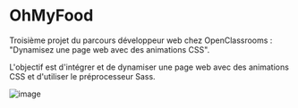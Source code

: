 # OhMyFood

Troisième projet du parcours développeur web chez OpenClassrooms : "Dynamisez une page web avec des animations CSS".

L'objectif est d'intégrer et de dynamiser une page web avec des animations CSS et d'utiliser le préprocesseur Sass.

![image](https://user-images.githubusercontent.com/77229225/215315527-8b830f7f-7214-462f-8fd5-d526f862f2e0.png)
